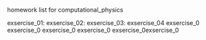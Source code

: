 homework list for computational_physics

exsercise_01:
exsercise_02:
exsercise_03:
exsercise_04
exsercise_0
exsercise_0
exsercise_0
exsercise_0
exsercise_0exsercise_0
